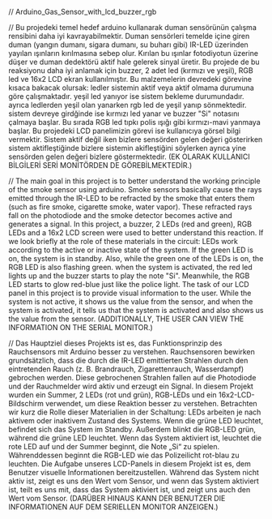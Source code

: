 // Arduino_Gas_Sensor_with_lcd_buzzer_rgb



// Bu projedeki temel hedef arduino kullanarak duman sensörünün çalışma rensibini daha iyi kavrayabilmektir. Duman sensörleri temelde içine giren duman (yangın dumanı, sigara dumanı, su buharı gibi) IR-LED üzerinden yayılan ışınların kırılmasına sebep olur. Kırılan bu ışınlar fotodiyotun üzerine düşer ve duman dedektörü aktif hale gelerek sinyal üretir. Bu projede de bu reaksiyonu daha iyi anlamak için buzzer, 2 adet led (kırmızı ve yeşil), RGB led ve 16x2 LCD ekran kullanılmıştır. Bu malzemelerin devredeki görevine kısaca bakacak olursak: ledler sistemin aktif veya aktif olmama durumuna göre çalışmaktadır. yeşil led yanıyor ise sistem bekleme durumundadır. ayrıca ledlerden yeşil olan yanarken rgb led de yeşil yanıp sönmektedir. sistem devreye girdğinde ise kırmızı led yanar ve buzzer "Si" notasını çalmaya başlar. Bu sırada RGB led tıpkı polis ışığı gibi kırmızı-mavi yanmaya başlar. Bu projedeki LCD panelimizin görevi ise kullanıcıya görsel bilgi vermektir. Sistem aktif değil iken bizlere sensörden gelen değeri gösterirken sistem aktifleştiğinde bizlere sistemin akifleştiğini söylerken ayrıca yine sensörden gelen değeri bizlere göstermektedir. (EK OLARAK KULLANICI BİLGİLERİ SERİ MONİTÖRDEN DE GÖREBİLMEKTEDİR.)




// The main goal in this project is to better understand the working principle of the smoke sensor using arduino. Smoke sensors basically cause the rays emitted through the IR-LED to be refracted by the smoke that enters them (such as fire smoke, cigarette smoke, water vapor). These refracted rays fall on the photodiode and the smoke detector becomes active and generates a signal. In this project, a buzzer, 2 LEDs (red and green), RGB LEDs and a 16x2 LCD screen were used to better understand this reaction. If we look briefly at the role of these materials in the circuit: LEDs work according to the active or inactive state of the system. If the green LED is on, the system is in standby. Also, while the green one of the LEDs is on, the RGB LED is also flashing green. when the system is activated, the red led lights up and the buzzer starts to play the note "Si". Meanwhile, the RGB LED starts to glow red-blue just like the police light. The task of our LCD panel in this project is to provide visual information to the user. While the system is not active, it shows us the value from the sensor, and when the system is activated, it tells us that the system is activated and also shows us the value from the sensor. (ADDITIONALLY, THE USER CAN VIEW THE INFORMATION ON THE SERIAL MONITOR.)




// Das Hauptziel dieses Projekts ist es, das Funktionsprinzip des Rauchsensors mit Arduino besser zu verstehen. Rauchsensoren bewirken grundsätzlich, dass die durch die IR-LED emittierten Strahlen durch den eintretenden Rauch (z. B. Brandrauch, Zigarettenrauch, Wasserdampf) gebrochen werden. Diese gebrochenen Strahlen fallen auf die Photodiode und der Rauchmelder wird aktiv und erzeugt ein Signal. In diesem Projekt wurden ein Summer, 2 LEDs (rot und grün), RGB-LEDs und ein 16x2-LCD-Bildschirm verwendet, um diese Reaktion besser zu verstehen. Betrachten wir kurz die Rolle dieser Materialien in der Schaltung: LEDs arbeiten je nach aktivem oder inaktivem Zustand des Systems. Wenn die grüne LED leuchtet, befindet sich das System im Standby. Außerdem blinkt die RGB-LED grün, während die grüne LED leuchtet. Wenn das System aktiviert ist, leuchtet die rote LED auf und der Summer beginnt, die Note „Si“ zu spielen. Währenddessen beginnt die RGB-LED wie das Polizeilicht rot-blau zu leuchten. Die Aufgabe unseres LCD-Panels in diesem Projekt ist es, dem Benutzer visuelle Informationen bereitzustellen. Während das System nicht aktiv ist, zeigt es uns den Wert vom Sensor, und wenn das System aktiviert ist, teilt es uns mit, dass das System aktiviert ist, und zeigt uns auch den Wert vom Sensor. (DARÜBER HINAUS KANN DER BENUTZER DIE INFORMATIONEN AUF DEM SERIELLEN MONITOR ANZEIGEN.)
